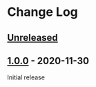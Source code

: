 # Change Log

## [Unreleased]


## [1.0.0] - 2020-11-30

Initial release


[Unreleased]: https://github.com/JakeWharton/dockerfile-shebang/compare/1.0.0...HEAD
[1.0.0]: https://github.com/JakeWharton/dockerfile-shebang/releases/tag/1.0.0
